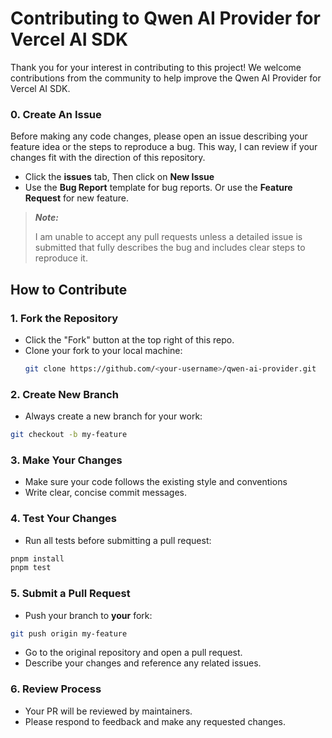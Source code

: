 
# Contributing to Qwen AI Provider for Vercel AI SDK

Thank you for your interest in contributing to this project! We welcome contributions from the community to help improve the Qwen AI Provider for Vercel AI SDK.

### 0. Create An Issue

Before making any code changes, please open an issue describing your feature idea or the steps to reproduce a bug. This way, I can review if your changes fit with the direction of this repository.

- Click the **issues** tab, Then click on **New Issue**
- Use the **Bug Report** template for bug reports. Or use the **Feature Request** for new feature.

> _**Note:**_
> 
> I am unable to accept any pull requests unless a detailed issue is submitted that fully describes the bug and includes clear steps to reproduce it.

## How to Contribute

### 1. Fork the Repository

- Click the "Fork" button at the top right of this repo.
- Clone your fork to your local machine:
  ```bash
  git clone https://github.com/<your-username>/qwen-ai-provider.git

### 2. Create New Branch

- Always create a new branch for your work:
```bash
git checkout -b my-feature
```

### 3. Make Your Changes

- Make sure your code follows the existing style and conventions
- Write clear, concise commit messages.

### 4. Test Your Changes
- Run all tests before submitting a pull request:
```bash
pnpm install
pnpm test
```

### 5. Submit a Pull Request
- Push your branch to **your** fork:
```bash
git push origin my-feature
```
- Go to the original repository and open a pull request.
- Describe your changes and reference any related issues.

### 6. Review Process
- Your PR will be reviewed by maintainers.
- Please respond to feedback and make any requested changes.
